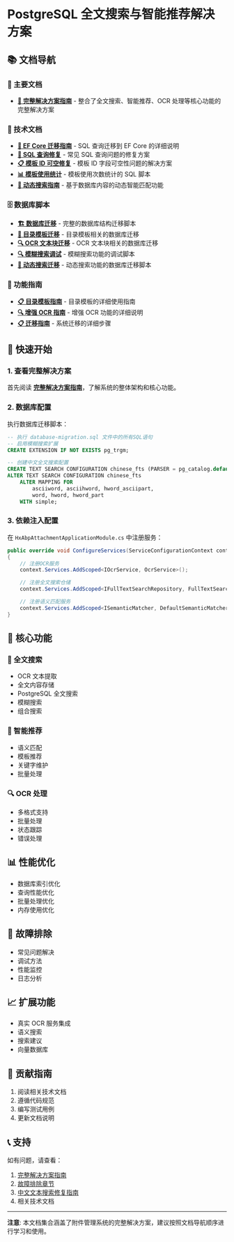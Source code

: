 # PostgreSQL 全文搜索与智能推荐解决方案

## 📚 文档导航

### 🎯 主要文档

-   **[📖 完整解决方案指南](./INTEGRATED_SOLUTION_GUIDE.md)** - 整合了全文搜索、智能推荐、OCR 处理等核心功能的完整解决方案

### 🔧 技术文档

-   **[🔄 EF Core 迁移指南](./EF_CORE_MIGRATION.md)** - SQL 查询迁移到 EF Core 的详细说明
-   **[🐛 SQL 查询修复](./SQL_QUERY_FIXES.md)** - 常见 SQL 查询问题的修复方案
-   **[📋 模板 ID 可空修复](./TEMPLATE_ID_NULLABLE_FIX.md)** - 模板 ID 字段可空性问题的解决方案
-   **[📊 模板使用统计](./template-usage-count-migration.sql)** - 模板使用次数统计的 SQL 脚本
-   **[🧠 动态搜索指南](./DYNAMIC_SEARCH_GUIDE.md)** - 基于数据库内容的动态智能匹配功能

### 🗄️ 数据库脚本

-   **[🏗️ 数据库迁移](./database-migration.sql)** - 完整的数据库结构迁移脚本
-   **[📁 目录模板迁移](./attach-catalogue-templates-migration.sql)** - 目录模板相关的数据库迁移
-   **[🔍 OCR 文本块迁移](./ocr-text-blocks-migration.sql)** - OCR 文本块相关的数据库迁移
-   **[🔍 模糊搜索调试](./fuzzy-search-debug.sql)** - 模糊搜索功能的调试脚本
-   **[🧠 动态搜索迁移](./dynamic-search-migration.sql)** - 动态搜索功能的数据库迁移脚本

### 📖 功能指南

-   **[📋 目录模板指南](./ATTACH_CATALOGUE_TEMPLATE_GUIDE.md)** - 目录模板的详细使用指南
-   **[🔍 增强 OCR 指南](./README-EnhancedOcr.md)** - 增强 OCR 功能的详细说明
-   **[📋 迁移指南](./MIGRATION_GUIDE.md)** - 系统迁移的详细步骤

## 🚀 快速开始

### 1. 查看完整解决方案

首先阅读 **[完整解决方案指南](./INTEGRATED_SOLUTION_GUIDE.md)**，了解系统的整体架构和核心功能。

### 2. 数据库配置

执行数据库迁移脚本：

```sql
-- 执行 database-migration.sql 文件中的所有SQL语句
-- 启用模糊搜索扩展
CREATE EXTENSION IF NOT EXISTS pg_trgm;

-- 创建中文全文搜索配置
CREATE TEXT SEARCH CONFIGURATION chinese_fts (PARSER = pg_catalog.default);
ALTER TEXT SEARCH CONFIGURATION chinese_fts
    ALTER MAPPING FOR
        asciiword, asciihword, hword_asciipart,
        word, hword, hword_part
    WITH simple;
```

### 3. 依赖注入配置

在 `HxAbpAttachmentApplicationModule.cs` 中注册服务：

```csharp
public override void ConfigureServices(ServiceConfigurationContext context)
{
    // 注册OCR服务
    context.Services.AddScoped<IOcrService, OcrService>();

    // 注册全文搜索仓储
    context.Services.AddScoped<IFullTextSearchRepository, FullTextSearchRepository>();

    // 注册语义匹配服务
    context.Services.AddScoped<ISemanticMatcher, DefaultSemanticMatcher>();
}
```

## 🔧 核心功能

### 📖 全文搜索

-   OCR 文本提取
-   全文内容存储
-   PostgreSQL 全文搜索
-   模糊搜索
-   组合搜索

### 🧠 智能推荐

-   语义匹配
-   模板推荐
-   关键字维护
-   批量处理

### 🔍 OCR 处理

-   多格式支持
-   批量处理
-   状态跟踪
-   错误处理

## 📊 性能优化

-   数据库索引优化
-   查询性能优化
-   批量处理优化
-   内存使用优化

## 🐛 故障排除

-   常见问题解决
-   调试方法
-   性能监控
-   日志分析

## 📈 扩展功能

-   真实 OCR 服务集成
-   语义搜索
-   搜索建议
-   向量数据库

## 🤝 贡献指南

1. 阅读相关技术文档
2. 遵循代码规范
3. 编写测试用例
4. 更新文档说明

## 📞 支持

如有问题，请查看：

1. [完整解决方案指南](./INTEGRATED_SOLUTION_GUIDE.md)
2. [故障排除章节](./INTEGRATED_SOLUTION_GUIDE.md#故障排除)
3. [中文文本搜索修复指南](./CHINESE_TEXT_SEARCH_FIX.md)
4. 相关技术文档

---

**注意**: 本文档集合涵盖了附件管理系统的完整解决方案，建议按照文档导航顺序进行学习和使用。
